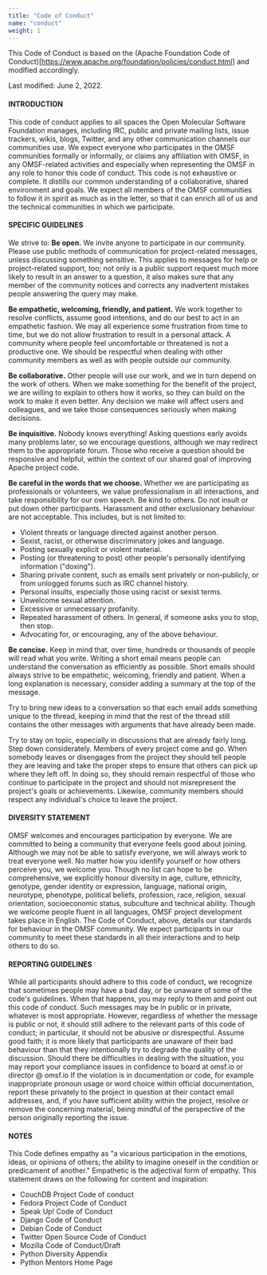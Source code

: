 ```yaml
---
title: "Code of Conduct"
name: "conduct"
weight: 1
---
```


This Code of Conduct is based on the (Apache Foundation Code of Conduct)[https://www.apache.org/foundation/policies/conduct.html] and modified accordingly.

Last modified: June 2, 2022.

#### INTRODUCTION

This code of conduct applies to all spaces the Open Molecular Software Foundation manages, including IRC, public and private mailing lists, issue trackers, wikis, blogs, Twitter, and any other communication channels our communities use.
We expect everyone who participates in the OMSF communities formally or informally, or claims any affiliation with OMSF, in any OMSF-related activities and especially when representing the OMSF in any role to honor this code of conduct.
This code is not exhaustive or complete. It distills our common understanding of a collaborative, shared environment and goals. We expect all members of the OMSF communities to follow it in spirit as much as in the letter, so that it can enrich all of us and the technical communities in which we participate.


#### SPECIFIC GUIDELINES

We strive to:
**Be open.** We invite anyone to participate in our community. Please use public methods of communication for project-related messages, unless discussing something sensitive. This applies to messages for help or project-related support, too; not only is a public support request much more likely to result in an answer to a question, it also makes sure that any member of the community notices and corrects any inadvertent mistakes people answering the query may make.

**Be empathetic, welcoming, friendly, and patient.** We work together to resolve conflicts, assume good intentions, and do our best to act in an empathetic fashion. We may all experience some frustration from time to time, but we do not allow frustration to result in a personal attack. A community where people feel uncomfortable or threatened is not a productive one. We should be respectful when dealing with other community members as well as with people outside our community.

**Be collaborative.** Other people will use our work, and we in turn depend on the work of others. When we make something for the benefit of the project, we are willing to explain to others how it works, so they can build on the work to make it even better. Any decision we make will affect users and colleagues, and we take those consequences seriously when making decisions.

**Be inquisitive.** Nobody knows everything! Asking questions early avoids many problems later, so we encourage questions, although we may redirect them to the appropriate forum. Those who receive a question should be responsive and helpful, within the context of our shared goal of improving Apache project code.

**Be careful in the words that we choose.** Whether we are participating as professionals or volunteers, we value professionalism in all interactions, and take responsibility for our own speech. Be kind to others. Do not insult or put down other participants. Harassment and other exclusionary behaviour are not acceptable. This includes, but is not limited to:
* Violent threats or language directed against another person.
* Sexist, racist, or otherwise discriminatory jokes and language.
* Posting sexually explicit or violent material.
* Posting (or threatening to post) other people's personally identifying information ("doxing").
* Sharing private content, such as emails sent privately or non-publicly, or from unlogged forums such as IRC channel history.
* Personal insults, especially those using racist or sexist terms.
* Unwelcome sexual attention.
* Excessive or unnecessary profanity.
* Repeated harassment of others. In general, if someone asks you to stop, then stop.
* Advocating for, or encouraging, any of the above behaviour.

**Be concise.** Keep in mind that, over time, hundreds or thousands of people will read what you write. Writing a short email means people can understand the conversation as efficiently as possible. Short emails should always strive to be empathetic, welcoming, friendly and patient. When a long explanation is necessary, consider adding a summary at the top of the message.

Try to bring new ideas to a conversation so that each email adds something unique to the thread, keeping in mind that the rest of the thread still contains the other messages with arguments that have already been made.

Try to stay on topic, especially in discussions that are already fairly long.
Step down considerately. Members of every project come and go. When somebody leaves or disengages from the project they should tell people they are leaving and take the proper steps to ensure that others can pick up where they left off. In doing so, they should remain respectful of those who continue to participate in the project and should not misrepresent the project's goals or achievements. Likewise, community members should respect any individual's choice to leave the project.


#### DIVERSITY STATEMENT

OMSF welcomes and encourages participation by everyone. We are committed to being a community that everyone feels good about joining. Although we may not be able to satisfy everyone, we will always work to treat everyone well.
No matter how you identify yourself or how others perceive you, we welcome you. Though no list can hope to be comprehensive, we explicitly honour diversity in age, culture, ethnicity, genotype, gender identity or expression, language, national origin, neurotype, phenotype, political beliefs, profession, race, religion, sexual orientation, socioeconomic status, subculture and technical ability.
Though we welcome people fluent in all languages, OMSF project development takes place in English.
The Code of Conduct, above, details our standards for behaviour in the OMSF community. We expect participants in our community to meet these standards in all their interactions and to help others to do so.

#### REPORTING GUIDELINES

While all participants should adhere to this code of conduct, we recognize that sometimes people may have a bad day, or be unaware of some of the code's guidelines. When that happens, you may reply to them and point out this code of conduct. Such messages may be in public or in private, whatever is most appropriate. However, regardless of whether the message is public or not, it should still adhere to the relevant parts of this code of conduct; in particular, it should not be abusive or disrespectful.
Assume good faith; it is more likely that participants are unaware of their bad behaviour than that they intentionally try to degrade the quality of the discussion. Should there be difficulties in dealing with the situation, you may report your compliance issues in confidence to board at omsf.io or director @ omsf.io
If the violation is in documentation or code, for example inappropriate pronoun usage or word choice within official documentation, report these privately to the project in question at their contact email addresses, and, if you have sufficient ability within the project, resolve or remove the concerning material, being mindful of the perspective of the person originally reporting the issue.

#### NOTES
This Code defines empathy as "a vicarious participation in the emotions, ideas, or opinions of others; the ability to imagine oneself in the condition or predicament of another." Empathetic is the adjectival form of empathy.
This statement draws on the following for content and inspiration:
- CouchDB Project Code of conduct
- Fedora Project Code of Conduct
- Speak Up! Code of Conduct
- Django Code of Conduct
- Debian Code of Conduct
- Twitter Open Source Code of Conduct
- Mozilla Code of Conduct/Draft
- Python Diversity Appendix
- Python Mentors Home Page
